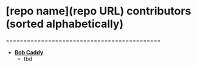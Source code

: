 # [repo name](repo URL) contributors (sorted alphabetically)
============================================

* **[Bob Caddy](https://github.com/bcaddy)**
  * tbd
